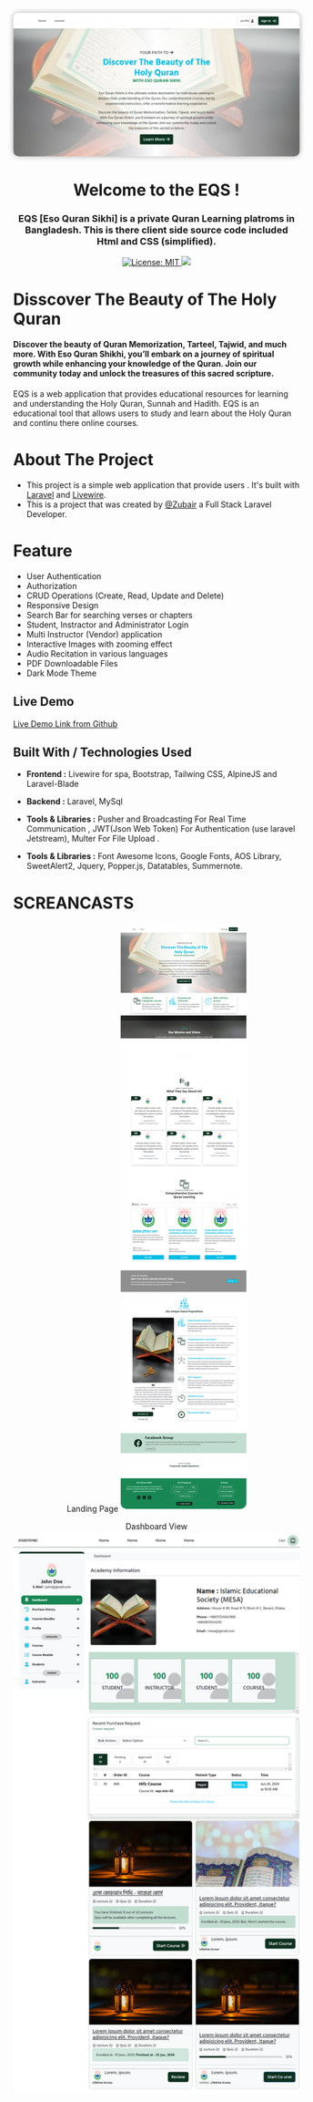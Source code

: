 <p align="center">
    <img style="object-fit:covar; border-radius:10px; box-shadow:0px 0px 10px #00000050" src="assets/md/main.png" >
</p>
<h1 align="center">Welcome to the EQS !</h1>


<h3 align="center">
EQS [Eso Quran Sikhi]  is a private Quran Learning platroms in Bangladesh. This is there client side source code included Html and CSS (simplified). 
  
</h3>
<p align="center">
<!-- license -->
  <a href="#" target="_blank">
    <img alt="License: MIT" src="https://img.shields.io/badge/License-MIT-yellow.svg" />
  </a>
  <!-- follower on x -->
  <a href="https://twitter.com/intent/follow?screen_name=eqsimulator" >
    <img src="https://img.shields.io/twitter/follow/eqs>imulator.svg?style=social&label=Follow"/>
  </a>

</p>

# Disscover The Beauty of The Holy Quran
#### Discover the beauty of Quran Memorization, Tarteel, Tajwid, and much more. With Eso Quran Shikhi, you’ll embark on a journey of spiritual growth while enhancing your knowledge of the Quran. Join our community today and unlock the treasures of this sacred scripture.

EQS is a web application that provides educational resources for learning and understanding the Holy Quran, Sunnah and Hadith.
EQS is an educational tool that allows users to study and learn about the Holy Quran and continu there online courses.

# About The Project
* This project is a simple web application that provide users . It's built with [Laravel](https://laravel.com) and [Livewire](https://livewire.laravel.com).
* This is a project that was created by [@Zubair](http://github.com/aizubair21) a Full Stack Laravel Developer.


# Feature
* User Authentication
* Authorization
*  CRUD Operations (Create, Read, Update and Delete)
* Responsive Design 
* Search Bar for searching verses or chapters
* Student, Instractor and Administrator Login
* Multi Instructor (Vendor) application
* Interactive Images with zooming effect
* Audio Recitation in various languages
* PDF Downloadable Files
* Dark Mode Theme

## Live Demo
[Live Demo Link from Github ]()

## Built With / Technologies Used

 * **Frontend :** Livewire for spa, Bootstrap, Tailwing CSS,  AlpineJS and Laravel-Blade

 * **Backend :** Laravel, MySql

 * **Tools & Libraries :** Pusher and Broadcasting For Real Time Communication , JWT(Json Web Token) For Authentication (use laravel Jetstream), Multer For File Upload .
 * **Tools & Libraries :** Font Awesome Icons, Google Fonts, AOS Library, SweetAlert2, Jquery, Popper.js, Datatables, Summernote.


# SCREANCASTS 

<!-- homepage -->
<p align="center" >
 Landing Page
<img src="assets/md/initial_page.png"  alt="Dashboard Screen" style="border-radius:10px; margin-top:5px; margin-bottom:5px">
</p>

<p align="center" >
 Dashboard View
<img src="assets/md/dashboard.png"  alt="Dashboard Screen" style="border-radius:10px; margin-top:5px; margin-bottom:5px">
</p>

